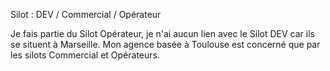 Silot : DEV / Commercial / Opérateur

Je fais partie du Silot Opérateur, je n'ai aucun lien avec le Silot DEV car ils se situent à Marseille.
Mon agence basée à Toulouse est concerné que par les silots Commercial et Opérateurs.

